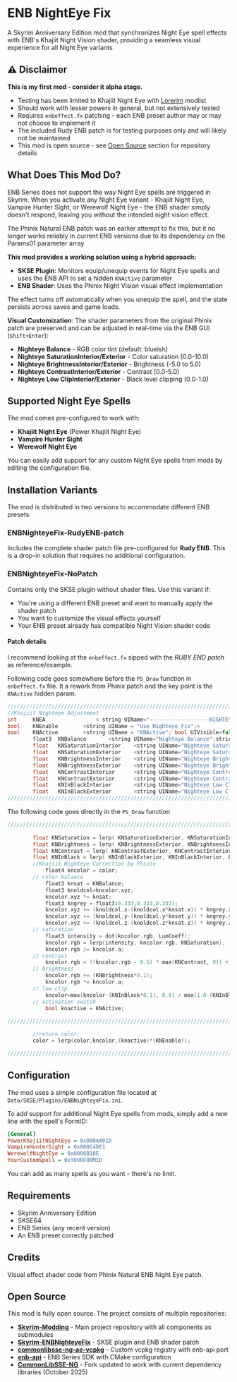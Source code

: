 # ENB NightEye Fix

A Skyrim Anniversary Edition mod that synchronizes Night Eye spell effects with ENB's Khajiit Night Vision shader, providing a seamless visual experience for all Night Eye variants.

## ⚠️ Disclaimer

**This is my first mod - consider it alpha stage.**

- Testing has been limited to Khajiit Night Eye with [Lorerim](https://www.lorerim.com/) modlist
- Should work with lesser powers in general, but not extensively tested
- Requires `enbeffect.fx` patching - each ENB preset author may or may not choose to implement it
- The included Rudy ENB patch is for testing purposes only and will likely not be maintained
- This mod is open source - see [Open Source](#open-source) section for repository details

## What Does This Mod Do?

ENB Series does not support the way Night Eye spells are triggered in Skyrim. When you activate any Night Eye variant - Khajiit Night Eye, Vampire Hunter Sight, or Werewolf Night Eye - the ENB shader simply doesn't respond, leaving you without the intended night vision effect.

The Phinix Natural ENB patch was an earlier attempt to fix this, but it no longer works reliably in current ENB versions due to its dependency on the Params01 parameter array.

**This mod provides a working solution using a hybrid approach:**

- **SKSE Plugin**: Monitors equip/unequip events for Night Eye spells and uses the ENB API to set a hidden `KNActive` parameter
- **ENB Shader**: Uses the Phinix Night Vision visual effect implementation

The effect turns off automatically when you unequip the spell, and the state persists across saves and game loads.

**Visual Customization**: The shader parameters from the original Phinix patch are preserved and can be adjusted in real-time via the ENB GUI (`Shift+Enter`):

- **Nighteye Balance** - RGB color tint (default: blueish)
- **Nighteye SaturationInterior/Exterior** - Color saturation (0.0-10.0)
- **Nighteye BrightnessInterior/Exterior** - Brightness (-5.0 to 5.0)
- **Nighteye ContrastInterior/Exterior** - Contrast (0.0-5.0)
- **Nighteye Low ClipInterior/Exterior** - Black level clipping (0.0-1.0)

## Supported Night Eye Spells

The mod comes pre-configured to work with:

- **Khajiit Night Eye** (Power Khajiit Night Eye)
- **Vampire Hunter Sight**
- **Werewolf Night Eye**

You can easily add support for any custom Night Eye spells from mods by editing the configuration file.

## Installation Variants

The mod is distributed in two versions to accommodate different ENB presets:

### ENBNighteyeFix-RudyENB-patch

Includes the complete shader patch file pre-configured for **Rudy ENB**. This is a drop-in solution that requires no additional configuration.

### ENBNighteyeFix-NoPatch

Contains only the SKSE plugin without shader files. Use this variant if:
- You're using a different ENB preset and want to manually apply the shader patch
- You want to customize the visual effects yourself
- Your ENB preset already has compatible Night Vision shader code

#### Patch details

I recommend looking at the `enbeffect.fx` sipped with the *RUBY END patch* as reference/example.

Following code goes somewhere before the `PS_Draw` function in `enbeffect.fx` file.
It a rework from Phinix patch and the key point is the `KNActive` hidden param.

```c
///////////////////////////////////////////////////////////////////////////////////////////////////////////////////
//Khajiit Nighteye Adjustment
int		KNEA 				< string UIName="-------------------NIGHTEYE ADJUSTMENT"; string UIWidget="spinner"; int UIMin=0; int UIMax=0;> = {0.0};
bool	KNEnable		<string UIName = "Use Nighteye Fix";>																		= {false};
bool	KNActive		<string UIName = "KNActive"; bool UIVisible=false;>                                                          = {false};
		float3	KNBalance		<string UIName="Nighteye Balance";string UIWidget="Color";>													= {0.537, 0.647, 1};
		float	KNSaturationInterior	<string UIName="Nighteye SaturationInterior";string UIWidget="Spinner";float UIMin=0.0;float UIMax=10.0;>			= {1.0};
		float	KNSaturationExterior	<string UIName="Nighteye SaturationExterior";string UIWidget="Spinner";float UIMin=0.0;float UIMax=10.0;>			= {1.0};
		float	KNBrightnessInterior	<string UIName="Nighteye BrightnessInterior";string UIWidget="Spinner";float UIMin=-5.0;float UIMax=5.0;>			= {0.0};
        float	KNBrightnessExterior	<string UIName="Nighteye BrightnessExterior";string UIWidget="Spinner";float UIMin=-5.0;float UIMax=5.0;>			= {0.0};
		float	KNContrastInterior		<string UIName="Nighteye ContrastInterior";string UIWidget="Spinner";float UIMin=0.0;float UIMax=5.0;>				= {0.99};
		float	KNContrastExterior		<string UIName="Nighteye ContrastExterior";string UIWidget="Spinner";float UIMin=0.0;float UIMax=5.0;>				= {0.99};
		float	KNInBlackInterior		<string UIName="Nighteye Low ClipInterior";string UIWidget="Spinner";float UIMin=0.0;float UIMax=1.0;>				= {0.0};
		float	KNInBlackExterior		<string UIName="Nighteye Low ClipExterior";string UIWidget="Spinner";float UIMin=0.0;float UIMax=1.0;>				= {0.0};
///////////////////////////////////////////////////////////////////////////////////////////////////////////////////
```

The following code goes directly in the `PS_Draw` function

```c
///////////////////////////////////////////////////////////////////////////////////////////////////////////////////		
	
        float KNSaturation = lerp( KNSaturationExterior, KNSaturationInterior, EInteriorFactor );
		float KNBrightness = lerp( KNBrightnessExterior, KNBrightnessInterior, EInteriorFactor );
		float KNContrast = lerp( KNContrastExterior, KNContrastInterior, EInteriorFactor );
		float KNInBlack = lerp( KNInBlackExterior, KNInBlackInterior, EInteriorFactor );
		//Khajiit Nighteye Correction by Phinix
			float4 kncolor = color;
		// color balance	
			float3 knsat = KNBalance;
			float3 knoldcol=kncolor.xyz;
			kncolor.xyz *= knsat;
			float3 kngrey = float3(0.333,0.333,0.333);
			kncolor.xyz += (knoldcol.x-(knoldcol.x*knsat.x)) * kngrey.x;
			kncolor.xyz += (knoldcol.y-(knoldcol.y*knsat.y)) * kngrey.y;
			kncolor.xyz += (knoldcol.z-(knoldcol.z*knsat.z)) * kngrey.z;
		// saturation
			float3 intensity = dot(kncolor.rgb, LumCoeff);
			kncolor.rgb = lerp(intensity, kncolor.rgb, KNSaturation);
			kncolor.rgb /= kncolor.a;
		// contrast
			kncolor.rgb = ((kncolor.rgb - 0.5) * max(KNContrast, 0)) + 0.5;
		// brightness
			kncolor.rgb += (KNBrightness*0.1);
			kncolor.rgb *= kncolor.a;
		// low clip
			kncolor=max(kncolor-(KNInBlack*0.1), 0.0) / max(1.0-(KNInBlack*0.1), 0.0001);
        // activation switch
		    bool knactive = KNActive;
			
///////////////////////////////////////////////////////////////////////////////////////////////////////////////////

		//return color;
		color = lerp(color,kncolor,(knactive)*(KNEnable));

///////////////////////////////////////////////////////////////////////////////////////////////////////////////////
```

## Configuration

The mod uses a simple configuration file located at `Data/SKSE/Plugins/ENBNighteyeFix.ini`.

To add support for additional Night Eye spells from mods, simply add a new line with the spell's FormID:

```ini
[General]
PowerKhajiitNightEye = 0x000AA01D
VampireHunterSight = 0x000C4DE1
WerewolfNightEye = 0x0006B10E
YourCustomSpell = 0xYOURFORMID
```

You can add as many spells as you want - there's no limit.

## Requirements

- Skyrim Anniversary Edition
- SKSE64
- ENB Series (any recent version)
- An ENB preset correctly patched

## Credits

Visual effect shader code from Phinix Natural ENB Night Eye patch.

## Open Source

This mod is fully open source. The project consists of multiple repositories:

- **[Skyrim-Modding](https://github.com/bainos/Skyrim-Modding)** - Main project repository with all components as submodules
- **[Skyrim-ENBNighteyeFix](https://github.com/bainos/Skyrim-ENBNighteyeFix)** - SKSE plugin and ENB shader patch
- **[commonlibsse-ng-ae-vcpkg](https://github.com/bainos/commonlibsse-ng-ae-vcpkg)** - Custom vcpkg registry with enb-api port
- **[enb-api](https://github.com/bainos/enb-api)** - ENB Series SDK with CMake configuration
- **[CommonLibSSE-NG](https://github.com/bainos/CommonLibSSE-NG)** - Fork updated to work with current dependency libraries (October 2025)
